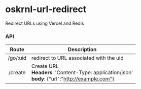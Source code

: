 # oskrnl-url-redirect

Redirect URLs using Vercel and Redis

### **API**

|  Route   | Description                                      |
| :------: | ------------------------------------------------ |
| /go/:uid | redirect to URL associated with the uid          |
| /create  | Create URL <br>**Headers**: 'Content-Type: application/json'<br>**body**: {"url":"http://example.com"} |
